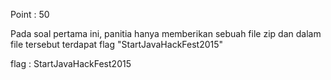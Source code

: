 Point : 50

Pada soal pertama ini, panitia hanya memberikan sebuah file zip dan dalam file
tersebut terdapat flag "StartJavaHackFest2015"

flag : StartJavaHackFest2015
